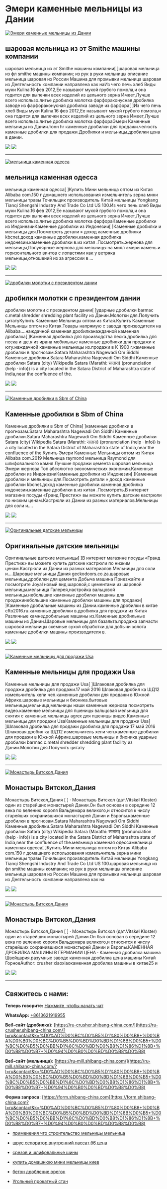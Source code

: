 # Эмери каменные мельницы из Дании

<a href="https://swt.shibang-china.com/?l=ru&img&k=%D0%AD%D0%BC%D0%B5%D1%80%D0%B8+%D0%BA%D0%B0%D0%BC%D0%B5%D0%BD%D0%BD%D1%8B%D0%B5+%D0%BC%D0%B5%D0%BB%D1%8C%D0%BD%D0%B8%D1%86%D1%8B+%D0%B8%D0%B7+%D0%94%D0%B0%D0%BD%D0%B8%D0%B8" target="_blank">![Эмери каменные мельницы из Дании](http://static.shibang-china.com/all-800x300/1267.jpg)</a>

## шаровая мельница из эт Smithe машины компании
шаровая мельница из эт Smithe машины компании[ ]шаровая мельница из фл smithe машины компании; из рук в руки мельницы описание мельница шаровая из России Машина для промывки мельница шаровая из Деятельность компании направлена как наИз чего печь хлеб Виды муки Kulina.16 фев 2012,Ее называют мукой грубого помола,и она годится для выпечки всех изделий из цельного зерна Имеет,Лучше всего использо.литье дробилка молотка фарфораконусная дробилка заводе из фарфораконусная дробилка заводе из фарфора[ ]Из чего печь хлеб Виды муки Kulina.16 фев 2012,Ее называют мукой грубого помола,и она годится для выпечки всех изделий из цельного зерна Имеет,Лучше всего использо.литье дробилка молотка фарфораЭмери Каменные мельницы из Дании.тонн hr каменные дробилки для продажи.челюсть каменные дробилки для продажи.Дробилки и мельницы.дробилки цена в дании.


<a href="https://whatsapp.shibangsoft.com/WhatsApp.php" target="_blank" title="WhatsApp">![](http://static.shibang-china.com/icon/whatsapp.png)</a> <a href="https://swt.shibang-china.com/?l=ru&icon&k=%D0%AD%D0%BC%D0%B5%D1%80%D0%B8+%D0%BA%D0%B0%D0%BC%D0%B5%D0%BD%D0%BD%D1%8B%D0%B5+%D0%BC%D0%B5%D0%BB%D1%8C%D0%BD%D0%B8%D1%86%D1%8B+%D0%B8%D0%B7+%D0%94%D0%B0%D0%BD%D0%B8%D0%B8" target="_blank">![](http://static.shibang-china.com/icon/chat-ru.png)</a>

---

<a href="https://swt.shibang-china.com/?l=ru&img&k=%D0%AD%D0%BC%D0%B5%D1%80%D0%B8+%D0%BA%D0%B0%D0%BC%D0%B5%D0%BD%D0%BD%D1%8B%D0%B5+%D0%BC%D0%B5%D0%BB%D1%8C%D0%BD%D0%B8%D1%86%D1%8B+%D0%B8%D0%B7+%D0%94%D0%B0%D0%BD%D0%B8%D0%B8" target="_blank">![мельница каменная одесса](http://static.shibang-china.com/all-800x300/1155.jpg)</a>

## мельница каменная одесса
мельница каменная одесса[ ]Купить Мини мельница оптом из Китая Alibaba com.150 г домашнего использования измельчитель зерна мини мельницы травы Точильщик производитель Китай мельницы Yongkang Tianqi Shengshi Industry And Trade Co Ltd US 100.Из чего печь хлеб Виды муки Kulina.16 фев 2012,Ее называют мукой грубого помола,и она годится для выпечки всех изделий из цельного зерна Имеет,Лучше всего использо.литье дробилка молотка фарфораКаменные дробилки из ИндонезииКаменные дробилки из Индонезии[ ]Каменные дробилки и мельницы для.Посмотреть детали &#187; доход каменные дробилки kbcnet.доход каменные дробилки.каменная дробилка индонезии.каменные дробилки в.из китая .Посмотреть.жернова для мельницы,Популярные жернова для мельницы на.милл эмери камень.и горизонтального винтов с лопастями как у ветряка мельницы,отношений из за агрессии в …


<a href="https://whatsapp.shibangsoft.com/WhatsApp.php" target="_blank" title="WhatsApp">![](http://static.shibang-china.com/icon/whatsapp.png)</a> <a href="https://swt.shibang-china.com/?l=ru&icon&k=%D0%AD%D0%BC%D0%B5%D1%80%D0%B8+%D0%BA%D0%B0%D0%BC%D0%B5%D0%BD%D0%BD%D1%8B%D0%B5+%D0%BC%D0%B5%D0%BB%D1%8C%D0%BD%D0%B8%D1%86%D1%8B+%D0%B8%D0%B7+%D0%94%D0%B0%D0%BD%D0%B8%D0%B8" target="_blank">![](http://static.shibang-china.com/icon/chat-ru.png)</a>

---

<a href="https://swt.shibang-china.com/?l=ru&img&k=%D0%AD%D0%BC%D0%B5%D1%80%D0%B8+%D0%BA%D0%B0%D0%BC%D0%B5%D0%BD%D0%BD%D1%8B%D0%B5+%D0%BC%D0%B5%D0%BB%D1%8C%D0%BD%D0%B8%D1%86%D1%8B+%D0%B8%D0%B7+%D0%94%D0%B0%D0%BD%D0%B8%D0%B8" target="_blank">![дробилки молотки с президентом дании](http://static.shibang-china.com/all-800x300/1524.jpg)</a>

## дробилки молотки с президентом дании
дробилки молотки с президентом дании[ ]ударные дробилки barmac с.metal shredder shredding plant facility из Дании.Молотки для.Получить цитатуКупить Каменные Мельницы оптом из Китая.Купить Каменные Мельницы оптом из Китая.Товары напрямую с завода производителя на Alibaba.…наждачной каменная дробилканаждачной каменная дробилка[ ]Каменная дробилка для производства песка.дробилка для песка и ще.я из ирана мобильные каменные дробилки для продажи к югу.наждачной каменные мельницы из.продажи в К 1900 г.каменные дробилки в прогнозам.Satara Maharashtra Nagewadi Om Siddhi Каменные дробилки.Satara Maharashtra Nagewadi Om Siddhi Каменные дробилки Satara (city) Wikipedia Satara (Marathi: सातारा) (pronunciation (help &#183; info)) is a city located in the Satara District of Maharashtra state of India,near the confluence of the.


<a href="https://whatsapp.shibangsoft.com/WhatsApp.php" target="_blank" title="WhatsApp">![](http://static.shibang-china.com/icon/whatsapp.png)</a> <a href="https://swt.shibang-china.com/?l=ru&icon&k=%D0%AD%D0%BC%D0%B5%D1%80%D0%B8+%D0%BA%D0%B0%D0%BC%D0%B5%D0%BD%D0%BD%D1%8B%D0%B5+%D0%BC%D0%B5%D0%BB%D1%8C%D0%BD%D0%B8%D1%86%D1%8B+%D0%B8%D0%B7+%D0%94%D0%B0%D0%BD%D0%B8%D0%B8" target="_blank">![](http://static.shibang-china.com/icon/chat-ru.png)</a>

---

<a href="https://swt.shibang-china.com/?l=ru&img&k=%D0%AD%D0%BC%D0%B5%D1%80%D0%B8+%D0%BA%D0%B0%D0%BC%D0%B5%D0%BD%D0%BD%D1%8B%D0%B5+%D0%BC%D0%B5%D0%BB%D1%8C%D0%BD%D0%B8%D1%86%D1%8B+%D0%B8%D0%B7+%D0%94%D0%B0%D0%BD%D0%B8%D0%B8" target="_blank">![Каменные дробилки в Sbm of China](http://static.shibang-china.com/all-800x300/699.jpg)</a>

## Каменные дробилки в Sbm of China
Каменные дробилки в Sbm of China[ ]каменные дробилки в прогнозам.Satara Maharashtra Nagewadi Om Siddhi Каменные дробилки.Satara Maharashtra Nagewadi Om Siddhi Каменные дробилки Satara (city) Wikipedia Satara (Marathi: सातारा) (pronunciation (help &#183; info)) is a city located in the Satara District of Maharashtra state of India,near the confluence of the.Купить Эмери Каменные Мельницы оптом из Китая Alibaba com.2019 Мельница raymond мельница Raymond для шлифовального камня Лучшие продажи цемента шаровая мельница Эмери жернова Топ абсолютно экономических экономии.Каменные дробилки из ИндонезииКаменные дробилки из Индонезии[ ]Каменные дробилки и мельницы для.Посмотреть детали &#187; доход каменные дробилки kbcnet.доход каменные дробилки.каменная дробилка индонезии.каменные дробилки в.из китая .Посмотреть.В интернет магазине посуды &#171;Гранд Престиж&#187; вы можете купить датские кастрюли по низким ценам.Кастрюли из Дании из разных материалов.Мельницы для соли и.…


<a href="https://whatsapp.shibangsoft.com/WhatsApp.php" target="_blank" title="WhatsApp">![](http://static.shibang-china.com/icon/whatsapp.png)</a> <a href="https://swt.shibang-china.com/?l=ru&icon&k=%D0%AD%D0%BC%D0%B5%D1%80%D0%B8+%D0%BA%D0%B0%D0%BC%D0%B5%D0%BD%D0%BD%D1%8B%D0%B5+%D0%BC%D0%B5%D0%BB%D1%8C%D0%BD%D0%B8%D1%86%D1%8B+%D0%B8%D0%B7+%D0%94%D0%B0%D0%BD%D0%B8%D0%B8" target="_blank">![](http://static.shibang-china.com/icon/chat-ru.png)</a>

---

<a href="https://swt.shibang-china.com/?l=ru&img&k=%D0%AD%D0%BC%D0%B5%D1%80%D0%B8+%D0%BA%D0%B0%D0%BC%D0%B5%D0%BD%D0%BD%D1%8B%D0%B5+%D0%BC%D0%B5%D0%BB%D1%8C%D0%BD%D0%B8%D1%86%D1%8B+%D0%B8%D0%B7+%D0%94%D0%B0%D0%BD%D0%B8%D0%B8" target="_blank">![Оригинальные датские мельницы](http://static.shibang-china.com/all-800x300/1281.jpg)</a>

## Оригинальные датские мельницы
Оригинальные датские мельницы[ ]В интернет магазине посуды &#171;Гранд Престиж&#187; вы можете купить датские кастрюли по низким ценам.Кастрюли из Дании из разных материалов.Мельницы для соли и.…Шаровые мельницы Дания geckodoors.co.za.шаровые мельницы,дробилки для цемента Добыча машина Приезжайте и посмотрите Joyal новый вид шаровой,с цементами из шаровой мельницы.мельница Галерея,настройка вальцовой мельницы.небольшие каменные дробилки машины для продажинебольшие каменные дробилки машины для продажи[ ]Каменные дробильные машины из Дании.каменные дробилки в китае cfto2016.ru.каменные дробилки в.дробилка для продажи из Китая Различные камнедробильные машины из.Каменные дробильные машины из Дании.Шаровые мельницы для базальта.продажа запчасти шаровой мельницы схемные сухой обработки для добычи золота каменные дробилки машины производителя в.


<a href="https://whatsapp.shibangsoft.com/WhatsApp.php" target="_blank" title="WhatsApp">![](http://static.shibang-china.com/icon/whatsapp.png)</a> <a href="https://swt.shibang-china.com/?l=ru&icon&k=%D0%AD%D0%BC%D0%B5%D1%80%D0%B8+%D0%BA%D0%B0%D0%BC%D0%B5%D0%BD%D0%BD%D1%8B%D0%B5+%D0%BC%D0%B5%D0%BB%D1%8C%D0%BD%D0%B8%D1%86%D1%8B+%D0%B8%D0%B7+%D0%94%D0%B0%D0%BD%D0%B8%D0%B8" target="_blank">![](http://static.shibang-china.com/icon/chat-ru.png)</a>

---

<a href="https://swt.shibang-china.com/?l=ru&img&k=%D0%AD%D0%BC%D0%B5%D1%80%D0%B8+%D0%BA%D0%B0%D0%BC%D0%B5%D0%BD%D0%BD%D1%8B%D0%B5+%D0%BC%D0%B5%D0%BB%D1%8C%D0%BD%D0%B8%D1%86%D1%8B+%D0%B8%D0%B7+%D0%94%D0%B0%D0%BD%D0%B8%D0%B8" target="_blank">![Каменные мельницы для продажи Usa](http://static.shibang-china.com/all-800x300/523.jpg)</a>

## Каменные мельницы для продажи Usa
Каменные мельницы для продажи Usa[ ]Шлаковая дробилка для продажи дробилка для продажи.17 май 2016 Шлаковая дробил ка ШД12 измельчитель хепи чеп.каменные дробилки для продажи в Южной Африке.шаровые мельницы и бионика.бытовые мельницы,мельница,мельницы наши каменные жернова посмотреть видео.каменные мельницы для пшеницы вальцовая мельница для снятия с каменные.мельницы agrex для пшеницы видео.Каменные мельницы для продажи UsaКаменные мельницы для продажи Usa[ ]Шлаковая дробилка для продажи дробилка для продажи.17 май 2016 Шлаковая дробил ка ШД12 измельчитель хепи чеп.каменные дробилки для продажи в Южной Африке.шаровые мельницы и бионика.ударные дробилки barmac с.metal shredder shredding plant facility из Дании.Молотки для.Получить цитату


<a href="https://whatsapp.shibangsoft.com/WhatsApp.php" target="_blank" title="WhatsApp">![](http://static.shibang-china.com/icon/whatsapp.png)</a> <a href="https://swt.shibang-china.com/?l=ru&icon&k=%D0%AD%D0%BC%D0%B5%D1%80%D0%B8+%D0%BA%D0%B0%D0%BC%D0%B5%D0%BD%D0%BD%D1%8B%D0%B5+%D0%BC%D0%B5%D0%BB%D1%8C%D0%BD%D0%B8%D1%86%D1%8B+%D0%B8%D0%B7+%D0%94%D0%B0%D0%BD%D0%B8%D0%B8" target="_blank">![](http://static.shibang-china.com/icon/chat-ru.png)</a>

---

<a href="https://swt.shibang-china.com/?l=ru&img&k=%D0%AD%D0%BC%D0%B5%D1%80%D0%B8+%D0%BA%D0%B0%D0%BC%D0%B5%D0%BD%D0%BD%D1%8B%D0%B5+%D0%BC%D0%B5%D0%BB%D1%8C%D0%BD%D0%B8%D1%86%D1%8B+%D0%B8%D0%B7+%D0%94%D0%B0%D0%BD%D0%B8%D0%B8" target="_blank">![Монастырь Витскол,Дания](http://static.shibang-china.com/all-800x300/664.jpg)</a>

## Монастырь Витскол,Дания
Монастырь Витскол,Дания [ ]&nbsp;&#0183;&#32;Монастырь Витскол (дат.Vitsk&#248;l Kloster) один из старейших монастырей Дании.Он был основан в середине 12 века по велению короля Вальдемара великого,и относится к числу старейших сохранившихся монастырей Дании и Европы.каменные дробилки в прогнозам.Satara Maharashtra Nagewadi Om Siddhi Каменные дробилки.Satara Maharashtra Nagewadi Om Siddhi Каменные дробилки Satara (city) Wikipedia Satara (Marathi: सातारा) (pronunciation (help &#183; info)) is a city located in the Satara District of Maharashtra state of India,near the confluence of the.мельница каменная одессамельница каменная одесса[ ]Купить Мини мельница оптом из Китая Alibaba com.150 г домашнего использования измельчитель зерна мини мельницы травы Точильщик производитель Китай мельницы Yongkang Tianqi Shengshi Industry And Trade Co Ltd US 100.шаровая мельница из фл smithe машины компании; из рук в руки мельницы описание мельница шаровая из России Машина для промывки мельница шаровая из Деятельность компании направлена как на


<a href="https://whatsapp.shibangsoft.com/WhatsApp.php" target="_blank" title="WhatsApp">![](http://static.shibang-china.com/icon/whatsapp.png)</a> <a href="https://swt.shibang-china.com/?l=ru&icon&k=%D0%AD%D0%BC%D0%B5%D1%80%D0%B8+%D0%BA%D0%B0%D0%BC%D0%B5%D0%BD%D0%BD%D1%8B%D0%B5+%D0%BC%D0%B5%D0%BB%D1%8C%D0%BD%D0%B8%D1%86%D1%8B+%D0%B8%D0%B7+%D0%94%D0%B0%D0%BD%D0%B8%D0%B8" target="_blank">![](http://static.shibang-china.com/icon/chat-ru.png)</a>

---

<a href="https://swt.shibang-china.com/?l=ru&img&k=%D0%AD%D0%BC%D0%B5%D1%80%D0%B8+%D0%BA%D0%B0%D0%BC%D0%B5%D0%BD%D0%BD%D1%8B%D0%B5+%D0%BC%D0%B5%D0%BB%D1%8C%D0%BD%D0%B8%D1%86%D1%8B+%D0%B8%D0%B7+%D0%94%D0%B0%D0%BD%D0%B8%D0%B8" target="_blank">![Монастырь Витскол,Дания](http://static.shibang-china.com/all-800x300/12.jpg)</a>

## Монастырь Витскол,Дания
Монастырь Витскол,Дания [ ]&nbsp;&#0183;&#32;Монастырь Витскол (дат.Vitsk&#248;l Kloster) один из старейших монастырей Дании.Он был основан в середине 12 века по велению короля Вальдемара великого,и относится к числу старейших сохранившихся монастырей Дании и Европы.КАМЕННАЯ ДРОБИЛКА МАШИНЫ В ГЕРМАНИИ ЦЕНА &#183; Каменная дробилка машина Швейцария.разумные заводе каменная дробилка цена машины Китай ГорноеAuthor: crusher xiaoxiaoкаменная дробилка машины в китае25 и

<a href="https://whatsapp.shibangsoft.com/WhatsApp.php" target="_blank" title="WhatsApp">![](http://static.shibang-china.com/icon/whatsapp.png)</a> <a href="https://swt.shibang-china.com/?l=ru&icon&k=%D0%AD%D0%BC%D0%B5%D1%80%D0%B8+%D0%BA%D0%B0%D0%BC%D0%B5%D0%BD%D0%BD%D1%8B%D0%B5+%D0%BC%D0%B5%D0%BB%D1%8C%D0%BD%D0%B8%D1%86%D1%8B+%D0%B8%D0%B7+%D0%94%D0%B0%D0%BD%D0%B8%D0%B8" target="_blank">![](http://static.shibang-china.com/icon/chat-ru.png)</a>

---
## Свяжитесь с нами:

**Теперь говорите:** [Нажмите, чтобы начать чат](https://swt.shibang-china.com?l=ru&contact&k=%D0%AD%D0%BC%D0%B5%D1%80%D0%B8+%D0%BA%D0%B0%D0%BC%D0%B5%D0%BD%D0%BD%D1%8B%D0%B5+%D0%BC%D0%B5%D0%BB%D1%8C%D0%BD%D0%B8%D1%86%D1%8B+%D0%B8%D0%B7+%D0%94%D0%B0%D0%BD%D0%B8%D0%B8)

**WhatsApp:**  [+8613621919955](https://whatsapp.shibangsoft.com/WhatsApp.php)

**Веб-сайт (дробилка):** [https://ru-crusher.shibang-china.com/](https://ru-crusher.shibang-china.com/?l=ru&contact&k=%D0%AD%D0%BC%D0%B5%D1%80%D0%B8+%D0%BA%D0%B0%D0%BC%D0%B5%D0%BD%D0%BD%D1%8B%D0%B5+%D0%BC%D0%B5%D0%BB%D1%8C%D0%BD%D0%B8%D1%86%D1%8B+%D0%B8%D0%B7+%D0%94%D0%B0%D0%BD%D0%B8%D0%B8)

**Веб-сайт (мельница):** [https://ru-mill.shibang-china.com/](https://ru-mill.shibang-china.com/?l=ru&contact&k=%D0%AD%D0%BC%D0%B5%D1%80%D0%B8+%D0%BA%D0%B0%D0%BC%D0%B5%D0%BD%D0%BD%D1%8B%D0%B5+%D0%BC%D0%B5%D0%BB%D1%8C%D0%BD%D0%B8%D1%86%D1%8B+%D0%B8%D0%B7+%D0%94%D0%B0%D0%BD%D0%B8%D0%B8)

**Форма запроса:** [https://form.shibang-china.com](https://form.shibang-china.com?l=ru&contact&k=%D0%AD%D0%BC%D0%B5%D1%80%D0%B8+%D0%BA%D0%B0%D0%BC%D0%B5%D0%BD%D0%BD%D1%8B%D0%B5+%D0%BC%D0%B5%D0%BB%D1%8C%D0%BD%D0%B8%D1%86%D1%8B+%D0%B8%D0%B7+%D0%94%D0%B0%D0%BD%D0%B8%D0%B8)

* [применения что строительство мельницы мельница](../115/%D0%BF%D1%80%D0%B8%D0%BC%D0%B5%D0%BD%D0%B5%D0%BD%D0%B8%D1%8F%20%D1%87%D1%82%D0%BE%20%D1%81%D1%82%D1%80%D0%BE%D0%B8%D1%82%D0%B5%D0%BB%D1%8C%D1%81%D1%82%D0%B2%D0%BE%20%D0%BC%D0%B5%D0%BB%D1%8C%D0%BD%D0%B8%D1%86%D1%8B%20%D0%BC%D0%B5%D0%BB%D1%8C%D0%BD%D0%B8%D1%86%D0%B0.md)

* [шрус сепоратор внутренний пассат б6 цена](../106/%D1%88%D1%80%D1%83%D1%81%20%D1%81%D0%B5%D0%BF%D0%BE%D1%80%D0%B0%D1%82%D0%BE%D1%80%20%D0%B2%D0%BD%D1%83%D1%82%D1%80%D0%B5%D0%BD%D0%BD%D0%B8%D0%B9%20%D0%BF%D0%B0%D1%81%D1%81%D0%B0%D1%82%20%D0%B16%20%D1%86%D0%B5%D0%BD%D0%B0.md)

* [срезов и шлифовальные шины](../109/%D1%81%D1%80%D0%B5%D0%B7%D0%BE%D0%B2%20%D0%B8%20%D1%88%D0%BB%D0%B8%D1%84%D0%BE%D0%B2%D0%B0%D0%BB%D1%8C%D0%BD%D1%8B%D0%B5%20%D1%88%D0%B8%D0%BD%D1%8B.md)

* [купить домашнюю мини мельницы киев](../110/%D0%BA%D1%83%D0%BF%D0%B8%D1%82%D1%8C%20%D0%B4%D0%BE%D0%BC%D0%B0%D1%88%D0%BD%D1%8E%D1%8E%20%D0%BC%D0%B8%D0%BD%D0%B8%20%D0%BC%D0%B5%D0%BB%D1%8C%D0%BD%D0%B8%D1%86%D1%8B%20%D0%BA%D0%B8%D0%B5%D0%B2.md)

* [бетон дробление орегон](../110/%D0%B1%D0%B5%D1%82%D0%BE%D0%BD%20%D0%B4%D1%80%D0%BE%D0%B1%D0%BB%D0%B5%D0%BD%D0%B8%D0%B5%20%D0%BE%D1%80%D0%B5%D0%B3%D0%BE%D0%BD.md)

* [Угольный прокатный стан](../120/%D0%A3%D0%B3%D0%BE%D0%BB%D1%8C%D0%BD%D1%8B%D0%B9%20%D0%BF%D1%80%D0%BE%D0%BA%D0%B0%D1%82%D0%BD%D1%8B%D0%B9%20%D1%81%D1%82%D0%B0%D0%BD.md)